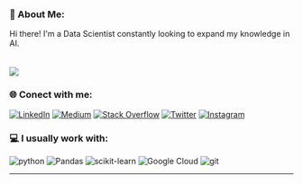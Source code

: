 ### 💫 About Me:
Hi there! I'm a Data Scientist constantly looking to expand my knowledge in AI.<br><br><br>
[![](https://visitcount.itsvg.in/api?id=tamiriscrepalde&icon=7&color=4)](https://visitcount.itsvg.in)



### 🌐 Conect with me:
[![LinkedIn](https://img.shields.io/badge/LinkedIn-%230077B5.svg?logo=linkedin&logoColor=white)](https://linkedin.com/in/tamiriscrepalde)
[![Medium](https://img.shields.io/badge/Medium-12100E?logo=medium&logoColor=white)](https://medium.com/@tamiriscrepalde)
[![Stack Overflow](https://img.shields.io/badge/-Stackoverflow-FE7A16?logo=stack-overflow&logoColor=white)](https://stackoverflow.com/users/11779941)
[![Twitter](https://img.shields.io/badge/Twitter-%231DA1F2.svg?logo=Twitter&logoColor=white)](https://twitter.com/TCrepalde) 
[![Instagram](https://img.shields.io/badge/Instagram-%23E4405F.svg?logo=Instagram&logoColor=white)](https://instagram.com/tcrepalde)



### 💻 I usually work with:
![python](https://img.shields.io/badge/Python-3776AB?style=for-the-badge&logo=python&style=flat&logoColor=white) 
![Pandas](https://img.shields.io/badge/pandas-%23150458.svg?style=flat&logo=pandas&logoColor=white) 
![scikit-learn](https://img.shields.io/badge/scikit--learn-%23F7931E.svg?style=flat&logo=scikit-learn&logoColor=white) 
![Google Cloud](https://img.shields.io/badge/Google%20Cloud-%234285F4.svg?style=flat&logo=google-cloud&logoColor=white) 
![git](https://img.shields.io/badge/Git-E34F26?style=for-the-badge&logo=git&style=flat&logoColor=white)


<!--
### 📊 My GitHub Stats:
![](https://github-readme-stats.vercel.app/api?username=tamiriscrepalde&theme=dark&hide_border=true&include_all_commits=true&count_private=true&hide=issues)<br/>
![](https://github-readme-stats.vercel.app/api/top-langs/?username=tamiriscrepalde&theme=dark&hide_border=true&include_all_commits=false&count_private=true)
-->

---


<!-- Proudly created with GPRM ( https://gprm.itsvg.in ) -->
